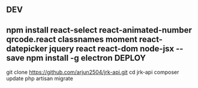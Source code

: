 DEV
-------
npm install react-select react-animated-number qrcode.react classnames moment react-datepicker jquery react react-dom node-jsx --save
npm install -g electron
DEPLOY
---------
git clone https://github.com/arjun2504/jrk-api.git
cd jrk-api
composer update
php artisan migrate
